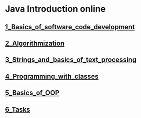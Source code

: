 # Java Introduction online
## [1_Basics_of_software_code_development](https://github.com/knapp900/Java_Introduction_online/tree/main/1_Basics_of_software_code_development)
## [2_Algorithmization](https://github.com/knapp900/Java_Introduction_online/tree/main/2_Algorithmization)
## [3_Strings_and_basics_of_text_processing](https://github.com/knapp900/Java_Introduction_online/tree/main/3_Strings_and_basics_of_text_processing)
## [4_Programming_with_classes](https://github.com/knapp900/Java_Introduction_online/tree/main/4_Programming_with_classes)
## [5_Basics_of_OOP](https://github.com/knapp900/Java_Introduction_online/tree/main/5_Basics_of_OOP)
## [6_Tasks](https://github.com/knapp900/Java_Introduction_online/tree/main/6_Tasks/Task_1)
